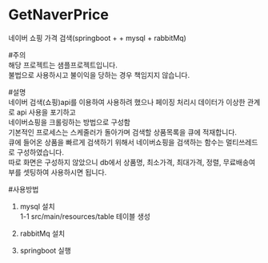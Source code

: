 # GetNaverPrice

네이버 쇼핑 가격 검색(springboot +  + mysql + rabbitMq)

#주의<br>
해당 프로젝트는 샘플프로젝트입니다.<br>
불법으로 사용하시고 불이익을 당하는 경우 책임지지 않습니다.

#설명<br>
네이버 검색(쇼핑)api를 이용하여 사용하려 했으나 페이징 처리시 데이터가 이상한 관계로 api 사용을 포기하고<br>
네이버쇼핑을 크롤링하는 방법으로 구성함<br>
기본적인 프로세스는 스케줄러가 돌아가며 검색할 상품목록을 큐에 적재합니다.<br>
큐에 들어온 상품을 빠르게 검색하기 위해서 네이버쇼핑을 검색하는 함수는 멀티쓰레드로 구성하였습니다.<br>
따로 화면은 구성하지 않았으니 db에서 상품명, 최소가격, 최대가격, 정렬, 무료배송여부를 셋팅하여 사용하시면 됩니다.


#사용방법
1. mysql 설치<br>
    1-1 src/main/resources/table 테이블 생성<br>
    
2. rabbitMq 설치<br>

3. springboot 실행<br>
